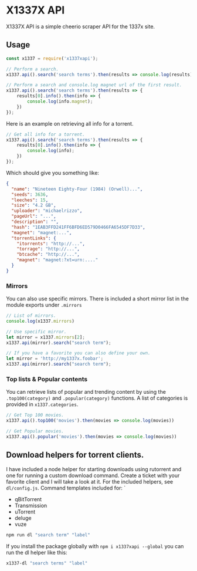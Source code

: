 # X1337X API

X1337X API is a simple cheerio scraper API for the 1337x site.

## Usage

```javascript
const x1337 = require('x1337xapi');

// Perform a search.
x1337.api().search('search terms').then(results => console.log(results));

// Perform a search and console.log magnet url of the first result.
x1337.api().search('search terms').then(results => {
    results[0].info().then(info => {
        console.log(info.magnet);
    })
});
```

Here is an example on retrieving all info for a torrent.
```javascript
// Get all info for a torrent.
x1337.api().search('search terms').then(results => {
    results[0].info().then(info => {
        console.log(info);
    })
});
```
Which should give you something like:
```JSON
{
  "name": "Nineteen Eighty-Four (1984) (Orwell)...",
  "seeds": 3636,
  "leeches": 15,
  "size": "4.2 GB",
  "uploader": "michaelrizzo",
  "pageUrl": "...",
  "description": "",
  "hash": "1EAB3FFD241FF6BFD6ED579D0466FA6545DF7D33",
  "magnet": "magnet:...",
  "torrentLinks": {
    "itorrents": "http://...",
    "torrage": "http://...",
    "btcache": "http://...",
    "magnet": "magnet:?xt=urn:...."
  }
}
```
### Mirrors
You can also use specific mirrors. There is included a short mirror list in the module exports under `.mirrors`

```javascript
// List of mirrors.
console.log(x1337.mirrors)

// Use specific mirror.
let mirror = x1337.mirrors[2];
x1337.api(mirror).search("search term");

// If you have a favorite you can also define your own.
let mirror = 'http://my1337x.foobar';
x1337.api(mirror).search("search term");
```


### Top lists & Popular contents
You can retrieve lists of popular and trending content by using the `.top100(category)` and   `.popular(category)` functions.
A list of categories is provided in `x1337.categories`.
```javascript
// Get Top 100 movies.
x1337.api().top100('movies').then(movies => console.log(movies))

// Get Popular movies.
x1337.api().popular('movies').then(movies => console.log(movies))
```

## Download helpers for torrent clients.
I have included a node helper for starting downloads using rutorrent and one for running a custom download command. Create a ticket with your favorite client and I will take a look at it. For the included helpers, see `dl/config.js`.
Command templates included for: `

- qBitTorrent
- Transmission
- uTorrent
- deluge
- vuze

```bash
npm run dl "search term" "label"
```

If you install the package globally with `npm i x1337xapi --global` you can run the dl helper like this:
```bash
x1337-dl "search terms" "label"
```